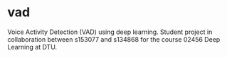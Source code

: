 # vad
Voice Activity Detection (VAD) using deep learning. Student project in collaboration between s153077 and s134868 for the course 02456 Deep Learning at DTU.
